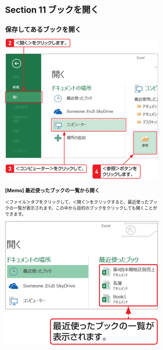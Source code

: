 # Section 11 ブックを開く

## 保存してあるブックを開く

![](003.png)

### [Memo] 最近使ったブックの一覧から開く

＜ファイル＞タブをクリックして、＜開く＞をクリックすると、最近使ったブックの一覧が表示されます。この中から目的のブックをクリックしても開くことができます。

![memo](004.png)
